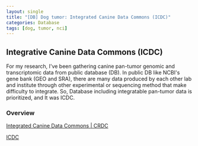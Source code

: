 ```yaml
---
layout: single
title: "[DB] Dog tumor: Integrated Canine Data Commons (ICDC)"
categories: Database
tags: [dog, tumor, nci]
---
```


## Integrative Canine Data Commons (ICDC)

For my research, I've been gathering canine pan-tumor genomic and transcriptomic data from public database (DB). In public DB like NCBI's gene bank (GEO and SRA), there are many data produced by each other lab and institute through other experimental or sequencing method that make difficulty to integrate. So, Database including integratable pan-tumor data is prioritized, and It was ICDC.

### Overview

[Integrated Canine Data Commons | CRDC](https://datacommons.cancer.gov/repository/integrated-canine-data-commons)

[ICDC](https://caninecommons.cancer.gov/#/explore)
